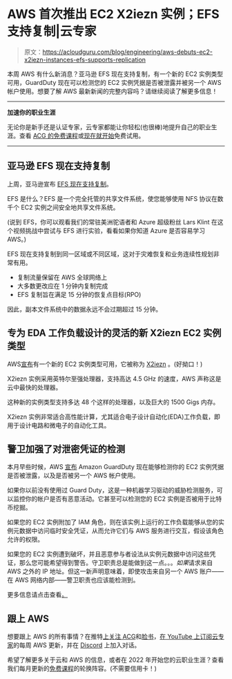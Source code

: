 # AWS 首次推出 EC2 X2iezn 实例；EFS 支持复制|云专家

> 原文：<https://acloudguru.com/blog/engineering/aws-debuts-ec2-x2iezn-instances-efs-supports-replication>

本周 AWS 有什么新消息？亚马逊 EFS 现在支持复制，有一个新的 EC2 实例类型可用，GuardDuty 现在可以检测您的 EC2 实例凭据是否被泄露并被另一个 AWS 帐户使用。想要了解 AWS 最新新闻的完整内容吗？请继续阅读了解更多信息！

* * *

**加速你的职业生涯**

无论你是新手还是认证专家，云专家都能让你轻松(也很棒)地提升自己的职业生涯。查看 [ACG 的免费课程](https://acloudguru.com/blog/news/whats-free-at-acg)或[现在就开始](https://acloudguru.com/pricing)免费试用。

* * *

## 亚马逊 EFS 现在支持复制

上周，亚马逊宣布 [EFS 现在支持复制](https://aws.amazon.com/blogs/aws/new-replication-for-amazon-elastic-file-system-efs/)。

EFS 是什么？EFS 是一个完全托管的共享文件系统，使您能够使用 NFS 协议在数千个 EC2 实例之间安全地共享文件系统。

(说到 EFS，你可以观看我们的常驻美洲驼语者和 Azure 超级粉丝 Lars Klint 在这个视频挑战中尝试与 EFS 进行实验，看看如果你知道 Azure 是否容易学习 AWS。)

EFS 现在支持复制到同一区域或不同区域，这对于灾难恢复和业务连续性规划非常有用。

*   复制流量保留在 AWS 全球网络上
*   大多数更改应在 1 分钟内复制完成
*   EFS 复制旨在满足 15 分钟的恢复点目标(RPO)

因此，副本文件系统中的数据永远不会过期超过 15 分钟。

## 专为 EDA 工作负载设计的灵活的新 X2iezn EC2 实例类型

AWS[宣布](https://aws.amazon.com/blogs/aws/new-amazon-ec2-x2iezn-instances-powered-by-the-fastest-intel-xeon-scalable-cpu-for-memory-intensive-workloads/)有一个新的 EC2 实例类型可用，它被称为 [X2iezn](https://aws.amazon.com/about-aws/whats-new/2022/01/amazon-ec2-x2iezn/) 。(好拗口！)

X2iezn 实例采用英特尔至强处理器，支持高达 4.5 GHz 的速度，AWS 声称这是云中最快的处理器。

这种新的实例类型支持多达 48 个这样的处理器，以及巨大的 1500 Gigs 内存。

X2iezn 实例非常适合高性能计算，尤其适合电子设计自动化(EDA)工作负载，即用于设计电路和微电子的自动化工具。

## 警卫加强了对泄密凭证的检测

本月早些时候，AWS [宣布](https://aws.amazon.com/blogs/aws/amazon-guardduty-enhances-detection-of-ec2-instance-credential-exfiltration/) Amazon GuardDuty 现在能够检测你的 EC2 实例凭据是否被泄露，以及是否被另一个 AWS 帐户使用。

如果你以前没有使用过 Guard Duty，这是一种机器学习驱动的威胁检测服务，可以监控你的帐户是否有恶意活动。它甚至可以检测您的 EC2 实例是否被用于比特币挖掘。

如果您的 EC2 实例附加了 IAM 角色，则在该实例上运行的工作负载能够从您的实例元数据中访问临时安全凭证，从而允许它们与 AWS 服务进行交互，假设该角色允许的权限。

如果您的 EC2 实例遭到破坏，并且恶意参与者设法从实例元数据中访问这些凭证，那么您可能希望得到警告。守卫职责总是能做到这一点。。。*如果*请求来自 AWS 之外的 IP 地址。但这一新声明意味着，即使攻击来自另一个 AWS 账户——在 AWS 网络内部——警卫职责也应该能检测到。

更多信息请点击查看[。](https://aws.amazon.com/about-aws/whats-new/2022/01/amazon-guardduty-ec2-instance-credentials-aws-account/)

## 跟上 AWS

想要跟上 AWS 的所有事情？在推特[上关注 ACG](https://twitter.com/acloudguru)和[脸书](https://www.facebook.com/acloudguru)，[在 YouTube 上订阅云专家](https://www.youtube.com/c/AcloudGuru/?sub_confirmation=1)的每周 AWS 更新，并在 [Discord](http://discord.gg/acloudguru) 上加入对话。

希望了解更多关于云和 AWS 的信息，或者在 2022 年开始您的云职业生涯？查看我们每月更新的[免费课程](https://acloudguru.com/blog/news/whats-free-at-acg)的轮换阵容。(不需要信用卡！)